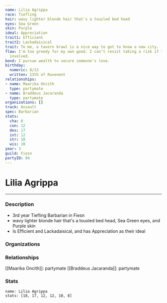 ```yaml
---
name: Lilia Agrippa
race: Tiefling
hair: wavy lighter blonde hair that's a tousled bed head
eyes: Sea Green
skin: Purple
ideal: Appreciation
trait1: Efficient
trait2: Lackadaisical
trait: To me, a tavern brawl is a nice way to get to know a new city.
flaw: I'm too greedy for my own good. I can't resist taking a risk if there's money
  involved.
bond: I pursue wealth to secure someone's love.
birthday:
  numeric: 8/13
  written: 13th of Ravenent
relationships:
- name: Maarika Oncith
  type: partymate
- name: Braddeus Jacaranda
  type: partymate
organizations: []
track: Assault
spec: Barbarian
stats:
  cha: 8
  con: 12
  dex: 17
  int: 12
  str: 18
  wis: 10
year: 3
guild: Fiesn
partyID: 94
---
```

# Lilia Agrippa
---
### Description
- 3rd year Tiefling Barbarian in Fiesn
- wavy lighter blonde hair that's a tousled bed head, Sea Green eyes, and Purple skin
- Is Efficient and Lackadaisical, and has Appreciation as their ideal

### Organizations
### Relationships
[[Maarika Oncith]]: partymate
[[Braddeus Jacaranda]]: partymate
### Stats
```statblock
name: Lilia Agrippa
stats: [18, 17, 12, 12, 10, 8]
```